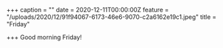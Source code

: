 +++
caption = ""
date = 2020-12-11T00:00:00Z
feature = "/uploads/2020/12/91f94067-6173-46e6-9070-c2a6162e19c1.jpeg"
title = "Friday"

+++
Good morning Friday!